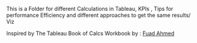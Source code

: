 This is a Folder for different Calculations in Tableau, KPIs , Tips for performance Efficiency and different approaches to get the same results/ Viz 

Inspired by The Tableau Book of Calcs Workbook by : [Fuad Ahmed](https://public.tableau.com/app/profile/fuadahmed/viz/TheTableauBookofCalcs_15670096188850/TitlePage)
